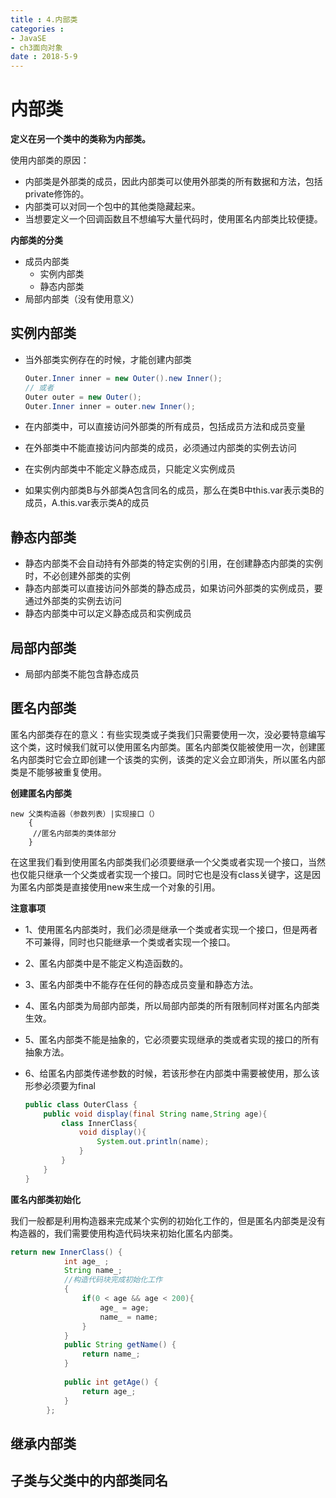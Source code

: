 ```yaml
---
title : 4.内部类
categories : 
- JavaSE
- ch3面向对象
date : 2018-5-9
---
```


# 内部类

**定义在另一个类中的类称为内部类。**

使用内部类的原因：

- 内部类是外部类的成员，因此内部类可以使用外部类的所有数据和方法，包括private修饰的。
- 内部类可以对同一个包中的其他类隐藏起来。
- 当想要定义一个回调函数且不想编写大量代码时，使用匿名内部类比较便捷。

**内部类的分类**

- 成员内部类
  - 实例内部类
  - 静态内部类
- 局部内部类（没有使用意义）

## 实例内部类

- 当外部类实例存在的时候，才能创建内部类

  ```java
  Outer.Inner inner = new Outer().new Inner();
  // 或者
  Outer outer = new Outer();
  Outer.Inner inner = outer.new Inner();
  ```

- 在内部类中，可以直接访问外部类的所有成员，包括成员方法和成员变量

- 在外部类中不能直接访问内部类的成员，必须通过内部类的实例去访问

- 在实例内部类中不能定义静态成员，只能定义实例成员

- 如果实例内部类B与外部类A包含同名的成员，那么在类B中this.var表示类B的成员，A.this.var表示类A的成员

## 静态内部类

- 静态内部类不会自动持有外部类的特定实例的引用，在创建静态内部类的实例时，不必创建外部类的实例
- 静态内部类可以直接访问外部类的静态成员，如果访问外部类的实例成员，要通过外部类的实例去访问
- 静态内部类中可以定义静态成员和实例成员

## 局部内部类

- 局部内部类不能包含静态成员

## 匿名内部类

匿名内部类存在的意义：有些实现类或子类我们只需要使用一次，没必要特意编写这个类，这时候我们就可以使用匿名内部类。匿名内部类仅能被使用一次，创建匿名内部类时它会立即创建一个该类的实例，该类的定义会立即消失，所以匿名内部类是不能够被重复使用。

**创建匿名内部类**

```
new 父类构造器（参数列表）|实现接口（）  
    {  
     //匿名内部类的类体部分  
    }
```

在这里我们看到使用匿名内部类我们必须要继承一个父类或者实现一个接口，当然也仅能只继承一个父类或者实现一个接口。同时它也是没有class关键字，这是因为匿名内部类是直接使用new来生成一个对象的引用。

**注意事项**

- 1、使用匿名内部类时，我们必须是继承一个类或者实现一个接口，但是两者不可兼得，同时也只能继承一个类或者实现一个接口。

- 2、匿名内部类中是不能定义构造函数的。

- 3、匿名内部类中不能存在任何的静态成员变量和静态方法。

- 4、匿名内部类为局部内部类，所以局部内部类的所有限制同样对匿名内部类生效。

- 5、匿名内部类不能是抽象的，它必须要实现继承的类或者实现的接口的所有抽象方法。

- 6、给匿名内部类传递参数的时候，若该形参在内部类中需要被使用，那么该形参必须要为final

  ```java
  public class OuterClass {
      public void display(final String name,String age){
          class InnerClass{
              void display(){
                  System.out.println(name);
              }
          }
      }
  }
  ```

**匿名内部类初始化**

我们一般都是利用构造器来完成某个实例的初始化工作的，但是匿名内部类是没有构造器的，我们需要使用构造代码块来初始化匿名内部类。

```java
return new InnerClass() {
            int age_ ;
            String name_;
            //构造代码块完成初始化工作
            {
                if(0 < age && age < 200){
                    age_ = age;
                    name_ = name;
                }
            }
            public String getName() {
                return name_;
            }
            
            public int getAge() {
                return age_;
            }
        };
```

## 继承内部类

## 子类与父类中的内部类同名